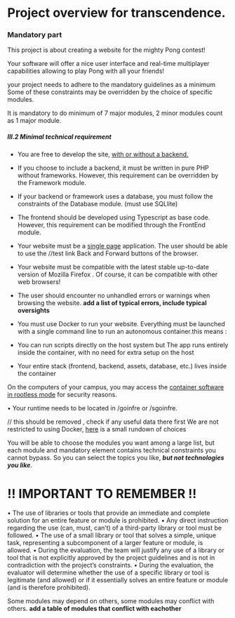 
# Project overview for transcendence.

### Mandatory part
This project is about creating a website for the mighty Pong contest!

Your software will offer a nice user interface and real-time multiplayer capabilities allowing
to play Pong with all your friends!

your project needs to adhere to the mandatory guidelines as a minimum
Some of these constraints may be overridden by the choice of specific
modules.

It is mandatory to do minimum of 7 major modules, 2 minor modules count as 1 major module.
##### III.2 Minimal technical requirement

- You are free to develop the site, [with or without a backend.](with_without_backend.md)

- If you choose to include a backend, it must be written in pure PHP without
frameworks. However, this requirement can be overridden by the Framework
module.
- If your backend or framework uses a database, you must follow the constraints
of the Database module. (must use SQLlite)

- The frontend should be developed using Typescript as base code. However, this
requirement can be modified through the FrontEnd module.

- Your website must be a [single page](https://en.wikipedia.org/wiki/Single-page_application) application. The user should be able to use the //test link
Back and Forward buttons of the browser.

- Your website must be compatible with the latest stable up-to-date version of
Mozilla Firefox . Of course, it can be compatible with other web browsers!

- The user should encounter no unhandled errors or warnings when browsing the
website. **add a list of typical errors, include typical oversights**

- You must use Docker to run your website. Everything must be launched with a
single command line to run an autonomous container.this means :
- You can run scripts directly on the host system but The app runs entirely inside the container, with no need for extra setup on the host
- Your entire stack (frontend, backend, assets, database, etc.) lives inside the container

On the computers of your campus, you may access the [container
software in rootless mode](choosing_rootles.md) for security reasons.

• Your runtime needs to be located in /goinfre or /sgoinfre.

// this should be removed , check if any useful data there first We are not restricted to using Docker, [here](container_technologies.md) is a small rundown of choices

 You will be able to choose the modules you want among a large list, but each module and mandatory element contains technical constraints you cannot bypass. So you can select the topics you like, ***but not technologies you like***.

# ‼️  IMPORTANT TO REMEMBER ‼️ 
• The use of libraries or tools that provide an immediate
and complete solution for an entire feature or module is
prohibited.
• Any direct instruction regarding the use (can, must, can’t) of
a third-party library or tool must be followed.
• The use of a small library or tool that solves a simple,
unique task, representing a subcomponent of a larger feature
or module, is allowed.
• During the evaluation, the team will justify any use of a
library or tool that is not explicitly approved by the project
guidelines and is not in contradiction with the project’s
constraints.
• During the evaluation, the evaluator will determine whether the
use of a specific library or tool is legitimate (and allowed)
or if it essentially solves an entire feature or module (and is
therefore prohibited).
 

Some modules may depend on others, some modules may conflict with
others. **add a table of modules that conflict with eachother**
